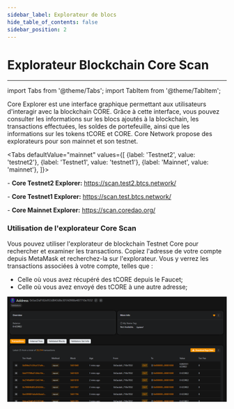 ```yaml
---
sidebar_label: Explorateur de blocs
hide_table_of_contents: false
sidebar_position: 2
---
```


# Explorateur Blockchain Core Scan

---

import Tabs from '@theme/Tabs';
import TabItem from '@theme/TabItem';

Core Explorer est une interface graphique permettant aux utilisateurs d'interagir avec la blockchain CORE. Grâce à cette interface, vous pouvez consulter les informations sur les blocs ajoutés à la blockchain, les transactions effectuées, les soldes de portefeuille, ainsi que les informations sur les tokens tCORE et CORE. Core Network propose des explorateurs pour son mainnet et son testnet.

<Tabs defaultValue="mainnet" values={[
{label: 'Testnet2', value: 'testnet2'},
{label: 'Testnet1', value: 'testnet1'},
{label: 'Mainnet', value: 'mainnet'},
]}>

<TabItem value="testnet2">- **Core Testnet2 Explorer:** https://scan.test2.btcs.network/</TabItem>

<TabItem value="testnet1">- **Core Testnet1 Explorer:** https://scan.test.btcs.network/</TabItem>

<TabItem value="mainnet">- **Core Mainnet Explorer:** https://scan.coredao.org/</TabItem>

</Tabs>

### Utilisation de l'explorateur Core Scan

Vous pouvez utiliser l'explorateur de blockchain Testnet Core pour rechercher et examiner les transactions. Copiez l'adresse de votre compte depuis MetaMask et recherchez-la sur l'explorateur. Vous y verrez les transactions associées à votre compte, telles que :

- Celle où vous avez récupéré des tCORE depuis le Faucet;
- Celle où vous avez envoyé des tCORE à une autre adresse;

![core-explorer](../../../../../static/img/core-explorer.png)
